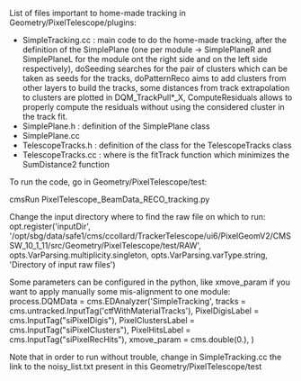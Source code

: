
List of files important to home-made tracking in Geometry/PixelTelescope/plugins:

- SimpleTracking.cc   : main code to do the home-made tracking, 
     after the definition of the SimplePlane (one per module -> SimplePlaneR and SimplePlaneL 
     for the module ont the right side and on the left side respectively), 
     doSeeding searches for the pair of clusters which can be taken as seeds for the tracks,
     doPatternReco aims to add clusters from other layers to build the tracks,
     some distances from track extrapolation to clusters are plotted in DQM_TrackPull*_X,
     ComputeResiduals allows to properly compute the residuals without using the considered
     cluster in the track fit. 
- SimplePlane.h       : definition of the SimplePlane class
- SimplePlane.cc   
- TelescopeTracks.h   : definition of the class for the TelescopeTracks class
- TelescopeTracks.cc  : where is the fitTrack function which minimizes the SumDistance2 function


To run the code, go in Geometry/PixelTelescope/test:

cmsRun PixelTelescope_BeamData_RECO_tracking.py


Change the input directory where to find the raw file on which to run:
opt.register('inputDir',  '/opt/sbg/data/safe1/cms/ccollard/TrackerTelescope/ui6/PixelGeomV2/CMSSW_10_1_11/src/Geometry/PixelTelescope/test/RAW',
             opts.VarParsing.multiplicity.singleton, opts.VarParsing.varType.string,
             'Directory of input raw files')

Some parameters can be configured in the python, like 
xmove_param if you want to apply manually some mis-alignment to one module:
process.DQMData = cms.EDAnalyzer('SimpleTracking',
        tracks = cms.untracked.InputTag('ctfWithMaterialTracks'),
        PixelDigisLabel = cms.InputTag("siPixelDigis"),
        PixelClustersLabel = cms.InputTag("siPixelClusters"),
        PixelHitsLabel = cms.InputTag("siPixelRecHits"),
        xmove_param = cms.double(0.),
)

Note that in order to run without trouble, change in SimpleTracking.cc the link to the 
noisy_list.txt present in this Geometry/PixelTelescope/test

